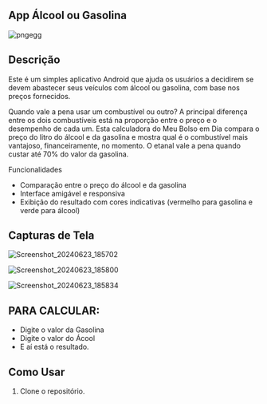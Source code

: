 ## App Álcool ou Gasolina

![pngegg](https://github.com/Cecilia-ma19/App-Alcool-Ou-Gasolina/assets/116919255/a172ec00-71a6-4d78-aa9b-caa7072bccea)

## Descrição
Este é um simples aplicativo Android que ajuda os usuários a decidirem se devem abastecer seus veículos com álcool ou gasolina, com base nos preços fornecidos.

Quando vale a pena usar um combustível ou outro?
A principal diferença entre os dois combustíveis está na proporção entre o preço e o desempenho de cada um. Esta calculadora do Meu Bolso em Dia compara o preço do litro do álcool e da gasolina e mostra qual é o combustível mais vantajoso, financeiramente, no momento.
O etanal vale a pena quando custar até 70% do valor da gasolina.

Funcionalidades
- Comparação entre o preço do álcool e da gasolina
- Interface amigável e responsiva
- Exibição do resultado com cores indicativas (vermelho para gasolina e verde para álcool)

## Capturas de Tela
![Screenshot_20240623_185702](https://github.com/Cecilia-ma19/App-Alcool-Ou-Gasolina/assets/116919255/b37fbaba-8e5a-4616-92df-f457d5540f4f)

![Screenshot_20240623_185800](https://github.com/Cecilia-ma19/App-Alcool-Ou-Gasolina/assets/116919255/49e7adcd-f8b8-460a-8a12-f7a15b836b65)

![Screenshot_20240623_185834](https://github.com/Cecilia-ma19/App-Alcool-Ou-Gasolina/assets/116919255/efa9b4db-66e2-4cb6-9e01-bf143a8c56bb)

## PARA CALCULAR: 
- Digite o valor da Gasolina 
- Digite o valor do Ácool
- E aí está o resultado.


## Como Usar
1. Clone o repositório.
   
